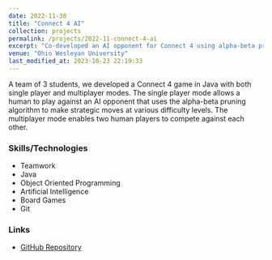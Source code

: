 ```yaml
---
date: 2022-11-30
title: "Connect 4 AI"
collection: projects
permalink: /projects/2022-11-connect-4-ai
excerpt: "Co-developed an AI opponent for Connect 4 using alpha-beta pruning algorithm."
venue: "Ohio Wesleyan University"
last_modified_at: 2023-10-23 22:19:33
---
```


A team of 3 students, we developed a Connect 4 game in Java with both single player and multiplayer modes. The single player mode allows a human to play against an AI opponent that uses the alpha-beta pruning algorithm to make strategic moves at various difficulty levels. The multiplayer mode enables two human players to compete against each other.

### Skills/Technologies

- Teamwork
- Java
- Object Oriented Programming
- Artificial Intelligence
- Board Games
- Git

### Links

- [GitHub Repository](https://github.com/Aadarsha2002/CS340Final-Connect4)
